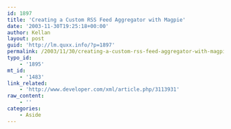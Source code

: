 ```yaml
---
id: 1897
title: 'Creating a Custom RSS Feed Aggregator with Magpie'
date: '2003-11-30T19:25:18+00:00'
author: Kellan
layout: post
guid: 'http://lm.quxx.info/?p=1897'
permalink: /2003/11/30/creating-a-custom-rss-feed-aggregator-with-magpie/
typo_id:
    - '1895'
mt_id:
    - '1483'
link_related:
    - 'http://www.developer.com/xml/article.php/3113931'
raw_content:
    - ''
categories:
    - Aside
---
```


